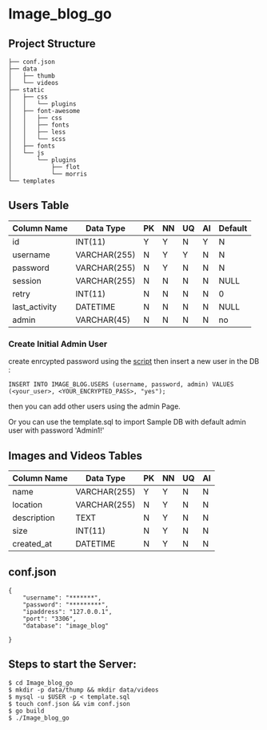 # Image_blog_go
## Project Structure
```.
├── conf.json
├── data
│   ├── thumb
│   └── videos
├── static
│   ├── css
│   │   └── plugins
│   ├── font-awesome
│   │   ├── css
│   │   ├── fonts
│   │   ├── less
│   │   └── scss
│   ├── fonts
│   └── js
│       └── plugins
│           ├── flot
│           └── morris
└── templates
```
## Users Table
| Column Name   | Data Type    | PK | NN | UQ | AI | Default |
| ------------- | ------------ | -- | -- | -- | -- | ------- |
| id            | INT(11)      | Y  | Y  | N  | Y  | N       |
| username      | VARCHAR(255) | N  | Y  | Y  | N  | N       | 
| password      | VARCHAR(255) | N  | Y  | N  | N  | N       |
| session       | VARCHAR(255) | N  | N  | N  | N  | NULL    |
| retry         | INT(11)      | N  | N  | N  | N  | 0       |
| last_activity | DATETIME     | N  | N  | N  | N  | NULL    |
| admin         | VARCHAR(45)  | N  | N  | N  | N  | no      |

### Create Initial Admin User
create enrcypted password using the [script](https://github.com/tonyjafar/go_examples/blob/master/crypt_check_pass.go)
then insert a new user in the DB :
```
INSERT INTO IMAGE_BLOG.USERS (username, password, admin) VALUES (<your_user>, <YOUR_ENCRYPTED_PASS>, "yes");
```
then you can add other users using the admin Page.

Or you can use the template.sql to import Sample DB with default admin user with password 'Admin1!'

## Images and Videos Tables
| Column Name   | Data Type    | PK | NN | UQ | AI |
| ------------- | ------------ | -- | -- | -- | -- |
| name          | VARCHAR(255) | Y  | Y  | N  | N  |
| location      | VARCHAR(255) | N  | Y  | N  | N  | 
| description   | TEXT         | N  | Y  | N  | N  |
| size          | INT(11)      | N  | Y  | N  | N  |
| created_at    | DATETIME     | N  | Y  | N  | N  |

## conf.json
```
{
    "username": "*******",
    "password": "*********",
    "ipaddress": "127.0.0.1",
    "port": "3306",
    "database": "image_blog"
    
}
```

## Steps to start the Server:

```
$ cd Image_blog_go
$ mkdir -p data/thump && mkdir data/videos
$ mysql -u $USER -p < template.sql
$ touch conf.json && vim conf.json
$ go build
$ ./Image_blog_go

```